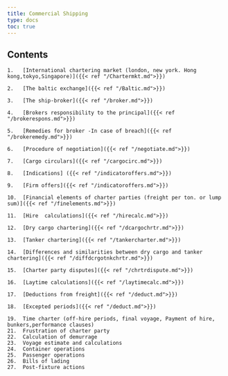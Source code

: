 ```yaml
---
title: Commercial Shipping 
type: docs
toc: true
---
```

## Contents

    1.   [International chartering market (london, new york. Hong kong,tokyo,Singapore)]({{< ref "/Chartermkt.md">}})
    
    2.   [The baltic exchange]({{< ref "/Baltic.md">}})
    
    3.   [The ship-broker]({{< ref "/broker.md">}})
    
    4.   [Brokers responsibility to the principal]({{< ref "/brokerespons.md">}})
    
    5.   [Remedies for broker -In case of breach]({{< ref "/brokeremedy.md">}})
    
    6.   [Procedure of negotiation]({{< ref "/negotiate.md">}})
    
    7.   [Cargo circulars]({{< ref "/cargocirc.md">}})
    
    8.   [Indications] ({{< ref "/indicatoroffers.md">}})
    
    9.   [Firm offers]({{< ref "/indicatoroffers.md">}})
    
    10.  [Financial elements of charter parties (freight per ton. or lump sum)]({{< ref "/finelements.md">}})
    
    11.  [Hire  calculations]({{< ref "/hirecalc.md">}})
    
    12.  [Dry cargo chartering]({{< ref "/dcargochrtr.md">}})
    
    13.  [Tanker chartering]({{< ref "/tankercharter.md">}})
    
    14.  [Differences and similarities between dry cargo and tanker chartering]({{< ref "/diffdcrgotnkchrtr.md">}})
    
    15.  [Charter party disputes]({{< ref "/chrtrdispute.md">}})
    
    16.  [Laytime calculations]({{< ref "/laytimecalc.md">}})
    
    17.  [Deductions from freight]({{< ref "/deduct.md">}})
    
    18.  [Excepted periods]({{< ref "/deduct.md">}})
    
    19.  Time charter (off-hire periods, final voyage, Payment of hire, bunkers,performance clauses)
    21.  Frustration of charter party
    22.  Calculation of demurrage
    23.  Voyage estimate and calculations
    24.  Container operations
    25.  Passenger operations
    26.  Bills of lading
    27.  Post-fixture actions
       
